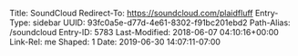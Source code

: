 Title: SoundCloud
Redirect-To: https://soundcloud.com/plaidfluff
Entry-Type: sidebar
UUID: 93fc0a5e-d77d-4e61-8302-f91bc201ebd2
Path-Alias: /soundcloud
Entry-ID: 5783
Last-Modified: 2018-06-07 04:10:16+00:00
Link-Rel: me
Shaped: 1
Date: 2019-06-30 14:07:11-07:00

